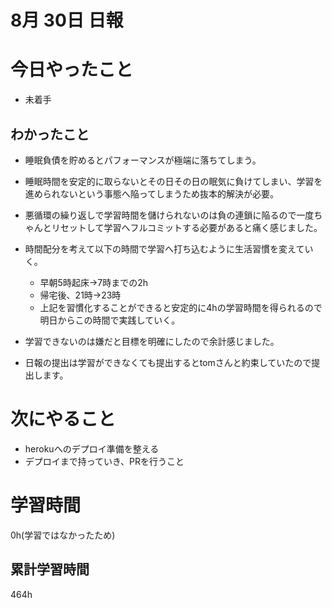#  8月 30日 日報

# 今日やったこと
* 未着手

##  わかったこと
* 睡眠負債を貯めるとパフォーマンスが極端に落ちてしまう。
* 睡眠時間を安定的に取らないとその日その日の眠気に負けてしまい、学習を進められないという事態へ陥ってしまうため抜本的解決が必要。
* 悪循環の繰り返しで学習時間を儲けられないのは負の連鎖に陥るので一度ちゃんとリセットして学習へフルコミットする必要があると痛く感じました。
* 時間配分を考えて以下の時間で学習へ打ち込むように生活習慣を変えていく。
  * 早朝5時起床→7時までの2h　
  * 帰宅後、21時→23時
  * 上記を習慣化することができると安定的に4hの学習時間を得られるので明日からこの時間で実践していく。
  
* 学習できないのは嫌だと目標を明確にしたので余計感じました。
* 日報の提出は学習ができなくても提出するとtomさんと約束していたので提出します。

# 次にやること
* herokuへのデプロイ準備を整える
* デプロイまで持っていき、PRを行うこと
  
#  学習時間
0h(学習ではなかったため)
##  累計学習時間
464h

